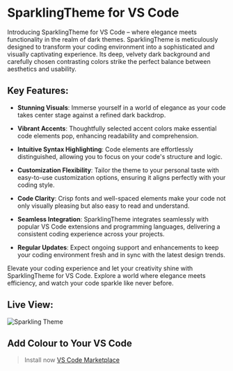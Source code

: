 # SparklingTheme for VS Code

Introducing SparklingTheme for VS Code – where elegance meets functionality in the realm of dark themes.
SparklingTheme is meticulously designed to transform your coding environment into a sophisticated and visually captivating experience. Its deep, velvety dark background and carefully chosen contrasting colors strike the perfect balance between aesthetics and usability.

## Key Features:

- **Stunning Visuals**: Immerse yourself in a world of elegance as your code takes center stage against a refined dark backdrop.

- **Vibrant Accents**: Thoughtfully selected accent colors make essential code elements pop, enhancing readability and comprehension.

- **Intuitive Syntax Highlighting**: Code elements are effortlessly distinguished, allowing you to focus on your code's structure and logic.

- **Customization Flexibility**: Tailor the theme to your personal taste with easy-to-use customization options, ensuring it aligns perfectly with your coding style.

- **Code Clarity**: Crisp fonts and well-spaced elements make your code not only visually pleasing but also easy to read and understand.

- **Seamless Integration**: SparklingTheme integrates seamlessly with popular VS Code extensions and programming languages, delivering a consistent coding experience across your projects.

- **Regular Updates**: Expect ongoing support and enhancements to keep your coding environment fresh and in sync with the latest design trends.

Elevate your coding experience and let your creativity shine with SparklingTheme for VS Code. Explore a world where elegance meets efficiency, and watch your code sparkle like never before.

## Live View:

![Sparkling Theme](https://github.com/subhadipbhowmik/Sparkling-Theme-VS-Code/assets/57017965/ccf51156-3bd7-4007-9d46-59da2870bb5e)

## Add Colour to Your VS Code

> Install now
[VS Code Marketplace](https://marketplace.visualstudio.com/items?itemName=ShubhadipBhowmik.sparkling-theme)
